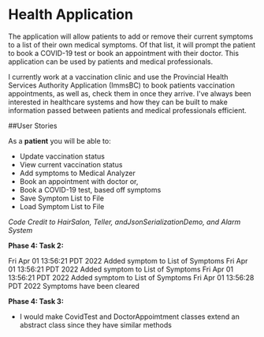 # Health Application

The application will  allow patients to add or remove 
their current symptoms to a list of their own medical symptoms.
Of that list, it will prompt the patient to book a COVID-19
test or book an appointment with their doctor. This application
can be used by patients and medical professionals.

I currently work at a vaccination clinic and use the Provincial
Health Services Authority Application (ImmsBC) to book patients
vaccination appointments, as well as, check them in once they
arrive. I've always been interested in healthcare systems and how 
they can be built to make information passed between patients 
and medical professionals efficient. 

##User Stories

As a **patient** you will be able to:
- Update vaccination status
- View current vaccination status
- Add symptoms to Medical Analyzer
- Book an appointment with doctor or,
- Book a COVID-19 test, based off symptoms
- Save Symptom List to File
- Load Symptom List to File

*Code Credit to HairSalon, Teller, andJsonSerializationDemo, and Alarm System*

**Phase 4: Task 2:**

Fri Apr 01 13:56:21 PDT 2022
Added symptom to List of Symptoms
Fri Apr 01 13:56:21 PDT 2022
Added symptom to List of Symptoms
Fri Apr 01 13:56:21 PDT 2022
Added symptom to List of Symptoms
Fri Apr 01 13:56:28 PDT 2022
Symptoms have been cleared

**Phase 4: Task 3:**
- I would make CovidTest and DoctorAppoimtment classes extend an abstract class since they have similar methods